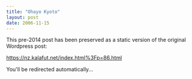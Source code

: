 ```yaml
---
title: "Ohayo Kyoto"
layout: post
date: 2006-11-15
---
```


This pre-2014 post has been preserved as a static version of the original Wordpress post:

https://nz.kalafut.net/index.html%3Fp=86.html

You'll be redirected automatically...

<head>
  <meta http-equiv="refresh" content="5;url=https://nz.kalafut.net/index.html%3Fp=86.html">
</head>

